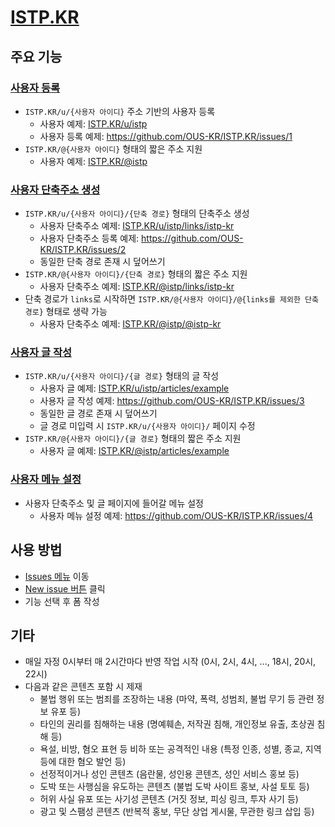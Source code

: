 # [ISTP.KR](https://istp.kr)

## 주요 기능

### [사용자 등록](https://github.com/OUS-KR/ISTP.KR/issues/new?template=01-user-register-by-issue.yml)

- `ISTP.KR/u/{사용자 아이디}` 주소 기반의 사용자 등록
  - 사용자 예제: [ISTP.KR/u/istp](https://istp.kr/u/istp)
  - 사용자 등록 예제: https://github.com/OUS-KR/ISTP.KR/issues/1
- `ISTP.KR/@{사용자 아이디}` 형태의 짧은 주소 지원
  - 사용자 예제: [ISTP.KR/@istp](https://istp.kr/@istp)

### [사용자 단축주소 생성](https://github.com/OUS-KR/ISTP.KR/issues/new?template=02-user-short-url-register-by-issue.yml)

- `ISTP.KR/u/{사용자 아이디}/{단축 경로}` 형태의 단축주소 생성
  - 사용자 단축주소 예제: [ISTP.KR/u/istp/links/istp-kr](https://istp.kr/u/istp/links/istp-kr)
  - 사용자 단축주소 등록 예제: https://github.com/OUS-KR/ISTP.KR/issues/2
  - 동일한 단축 경로 존재 시 덮어쓰기
- `ISTP.KR/@{사용자 아이디}/{단축 경로}` 형태의 짧은 주소 지원
  - 사용자 단축주소 예제: [ISTP.KR/@istp/links/istp-kr](https://istp.kr/@istp/links/istp-kr)
- 단축 경로가 `links`로 시작하면 `ISTP.KR/@{사용자 아이디}/@{links를 제외한 단축 경로}` 형태로 생략 가능
  - 사용자 단축주소 예제: [ISTP.KR/@istp/@istp-kr](https://istp.kr/@istp/@istp-kr)

### [사용자 글 작성](https://github.com/OUS-KR/ISTP.KR/issues/new?template=03-user-article-writing-by-issue.yml)

- `ISTP.KR/u/{사용자 아이디}/{글 경로}` 형태의 글 작성
  - 사용자 글 예제: [ISTP.KR/u/istp/articles/example](https://istp.kr/u/istp/articles/example)
  - 사용자 글 작성 예제: https://github.com/OUS-KR/ISTP.KR/issues/3
  - 동일한 글 경로 존재 시 덮어쓰기
  - 글 경로 미입력 시 `ISTP.KR/u/{사용자 아이디}/` 페이지 수정
- `ISTP.KR/@{사용자 아이디}/{글 경로}` 형태의 짧은 주소 지원
  - 사용자 글 예제: [ISTP.KR/@istp/articles/example](https://istp.kr/@istp/articles/example)
 
### [사용자 메뉴 설정](https://github.com/OUS-KR/ISTP.KR/issues/new?template=04-user-menu-setting-by-issue.yml)

- 사용자 단축주소 및 글 페이지에 들어갈 메뉴 설정
  - 사용자 메뉴 설정 예제: https://github.com/OUS-KR/ISTP.KR/issues/4

## 사용 방법

- [Issues 메뉴](https://github.com/OUS-KR/ISTP.KR/issues) 이동
- [New issue 버튼](https://github.com/OUS-KR/ISTP.KR/issues/new/choose) 클릭
- 기능 선택 후 폼 작성

## 기타

- 매일 자정 0시부터 매 2시간마다 반영 작업 시작 (0시, 2시, 4시, ..., 18시, 20시, 22시)
- 다음과 같은 콘텐츠 포함 시 제재
  - 불법 행위 또는 범죄를 조장하는 내용 (마약, 폭력, 성범죄, 불법 무기 등 관련 정보 유포 등)
  - 타인의 권리를 침해하는 내용 (명예훼손, 저작권 침해, 개인정보 유출, 초상권 침해 등)
  - 욕설, 비방, 혐오 표현 등 비하 또는 공격적인 내용 (특정 인종, 성별, 종교, 지역 등에 대한 혐오 발언 등)
  - 선정적이거나 성인 콘텐츠 (음란물, 성인용 콘텐츠, 성인 서비스 홍보 등)
  - 도박 또는 사행심을 유도하는 콘텐츠 (불법 도박 사이트 홍보, 사설 토토 등)
  - 허위 사실 유포 또는 사기성 콘텐츠 (거짓 정보, 피싱 링크, 투자 사기 등)
  - 광고 및 스팸성 콘텐츠 (반복적 홍보, 무단 상업 게시물, 무관한 링크 삽입 등)
